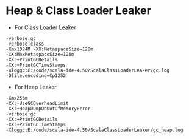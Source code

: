 # Heap & Class Loader Leaker

* For Class Loader Leaker
```
-verbose:gc
-verbose:class
-Xmx1024M -XX:MetaspaceSize=128m
-XX:MaxMetaspaceSize=128m
-XX:+PrintGCDetails
-XX:+PrintGCTimeStamps
-Xloggc:E:/code/scala-ide-4.50/ScalaClassLoaderLeaker/gc.log
-Dfile.encoding=Cp1252
```

* For Heap Leaker
```
-Xmx256m
-XX:-UseGCOverheadLimit
-XX:+HeapDumpOnOutOfMemoryError
-verbose:gc
-XX:+PrintGCDetails
-XX:+PrintGCTimeStamps
-Xloggc:E:/code/scala-ide-4.50/ScalaClassLoaderLeaker/gc_heap.log
```
